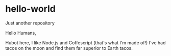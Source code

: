 # hello-world
Just another repository

Hello Humans,

Hubot here, I like Node.js and Coffescript (that's what I'm made of!)
I've had tacos on the moon and find them far superior to Earth tacos.

